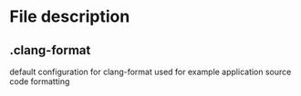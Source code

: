 # File description

## .clang-format
default configuration for clang-format used for example application source code formatting
